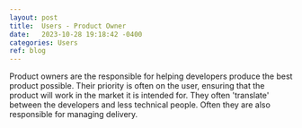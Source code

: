```yaml
---
layout: post
title:  Users - Product Owner
date:   2023-10-28 19:18:42 -0400
categories: Users
ref: blog
---
```

Product owners are the responsible for helping developers produce the best product possible. Their priority is often on the user, ensuring that the product will work in the market it is intended for. They often 'translate' between the developers and less technical people. Often they are also responsible for managing delivery.

